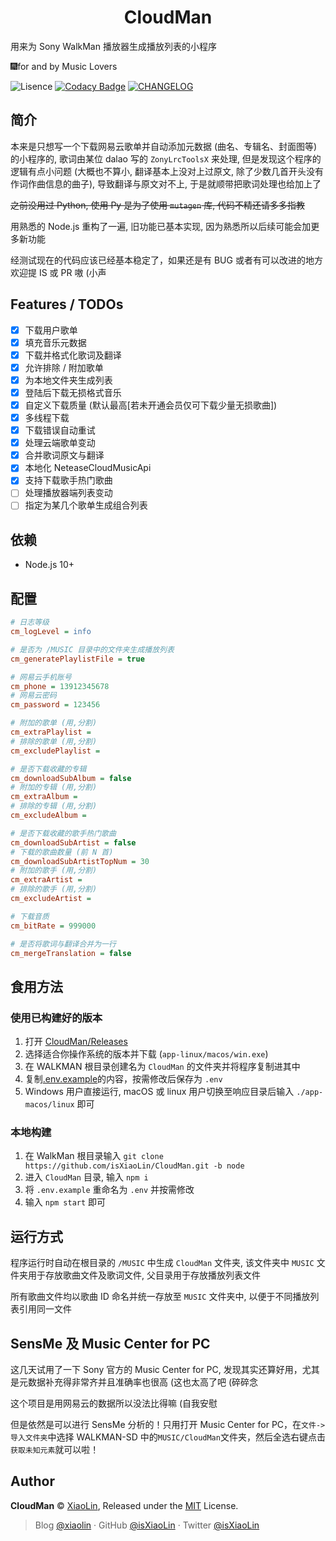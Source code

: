 <h1 align="center">CloudMan</h1>
用来为 Sony WalkMan 播放器生成播放列表的小程序

🎆for and by Music Lovers

![Lisence](https://img.shields.io/badge/license-MIT-blue.svg) [![Codacy Badge](https://app.codacy.com/project/badge/Grade/bc1e4b82b99148aca374b22108847f47)](https://www.codacy.com/manual/isXiaoLin/CloudMan) [![CHANGELOG](https://img.shields.io/badge/%F0%9F%A4%96-release%20notes-00B2EE.svg)](https://github.com/isXiaoLin/CloudMan/blob/node/CHANGELOG.md)

## 简介

本来是只想写一个下载网易云歌单并自动添加元数据 (曲名、专辑名、封面图等) 的小程序的, 歌词由某位 dalao 写的 `ZonyLrcToolsX` 来处理, 但是发现这个程序的逻辑有点小问题 (大概也不算小, 翻译基本上没对上过原文, 除了少数几首开头没有作词作曲信息的曲子), 导致翻译与原文对不上, 于是就顺带把歌词处理也给加上了

~~之前没用过 Python, 使用 Py 是为了使用 `mutagen` 库, 代码不精还请多多指教~~

用熟悉的 Node.js 重构了一遍, 旧功能已基本实现, 因为熟悉所以后续可能会加更多新功能

经测试现在的代码应该已经基本稳定了，如果还是有 BUG 或者有可以改进的地方欢迎提 IS 或 PR 嗷 (小声

## Features / TODOs

- [x] 下载用户歌单
- [x] 填充音乐元数据
- [x] 下载并格式化歌词及翻译
- [x] 允许排除 / 附加歌单
- [x] 为本地文件夹生成列表
- [x] 登陆后下载无损格式音乐
- [x] 自定义下载质量 (默认最高[若未开通会员仅可下载少量无损歌曲])
- [x] 多线程下载
- [x] 下载错误自动重试
- [x] 处理云端歌单变动
- [x] 合并歌词原文与翻译
- [x] 本地化 NeteaseCloudMusicApi
- [x] 支持下载歌手热门歌曲
- [ ] 处理播放器端列表变动
- [ ] 指定为某几个歌单生成组合列表

## 依赖

- Node.js 10+

## 配置

```ini
# 日志等级
cm_logLevel = info

# 是否为 /MUSIC 目录中的文件夹生成播放列表
cm_generatePlaylistFile = true

# 网易云手机账号
cm_phone = 13912345678
# 网易云密码
cm_password = 123456

# 附加的歌单 (用,分割)
cm_extraPlaylist = 
# 排除的歌单 (用,分割)
cm_excludePlaylist = 

# 是否下载收藏的专辑
cm_downloadSubAlbum = false
# 附加的专辑 (用,分割)
cm_extraAlbum = 
# 排除的专辑 (用,分割)
cm_excludeAlbum = 

# 是否下载收藏的歌手热门歌曲
cm_downloadSubArtist = false
# 下载的歌曲数量 (前 N 首)
cm_downloadSubArtistTopNum = 30
# 附加的歌手 (用,分割)
cm_extraArtist = 
# 排除的歌手 (用,分割)
cm_excludeArtist = 

# 下载音质
cm_bitRate = 999000

# 是否将歌词与翻译合并为一行
cm_mergeTranslation = false
```

## 食用方法

### 使用已构建好的版本

1. 打开 [CloudMan/Releases](https://github.com/isXiaoLin/CloudMan/releases)
2. 选择适合你操作系统的版本并下载 (`app-linux/macos/win.exe`)
3. 在 WALKMAN 根目录创建名为 `CloudMan` 的文件夹并将程序复制进其中
4. 复制[.env.example](https://github.com/isXiaoLin/CloudMan/blob/node/.env.example)的内容，按需修改后保存为 `.env`
5. Windows 用户直接运行, macOS 或 linux 用户切换至响应目录后输入 `./app-macos/linux` 即可

### 本地构建

1.  在 WalkMan 根目录输入 `git clone https://github.com/isXiaoLin/CloudMan.git -b node`
2.  进入 `CloudMan` 目录, 输入 `npm i`
3.  将 `.env.example` 重命名为 `.env` 并按需修改
4.  输入 `npm start` 即可

## 运行方式

程序运行时自动在根目录的 `/MUSIC` 中生成 `CloudMan` 文件夹, 该文件夹中 `MUSIC` 文件夹用于存放歌曲文件及歌词文件, 父目录用于存放播放列表文件

所有歌曲文件均以歌曲 ID 命名并统一存放至 `MUSIC` 文件夹中, 以便于不同播放列表引用同一文件

## SensMe 及 Music Center for PC

这几天试用了一下 Sony 官方的 Music Center for PC, 发现其实还算好用，尤其是元数据补充得非常齐并且准确率也很高 (这也太高了吧 (碎碎念

这个项目是用网易云的数据所以没法比得嘛 (自我安慰

但是依然是可以进行 SensMe 分析的！只用打开 Music Center for PC，在`文件->导入文件夹`中选择 WALKMAN-SD 中的`MUSIC/CloudMan`文件夹，然后全选右键点击`获取未知元素`就可以啦！

## Author

**CloudMan** © [XiaoLin](https://github.com/isXiaoLin), Released under the [MIT](./LICENSE) License.<br>

> Blog [@xiaolin](https://www.xiaolin.in) · GitHub [@isXiaoLin](https://github.com/isXiaoLin) · Twitter [@isXiaoLin](https://twitter.com/isXiaoLin)
